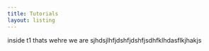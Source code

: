 ```yaml
---
title: Tutorials
layout: listing
---
```


inside t1 thats wehre we are sjhdsjlhfjdshfjdshfjsdhfklhdasflkjhakjs